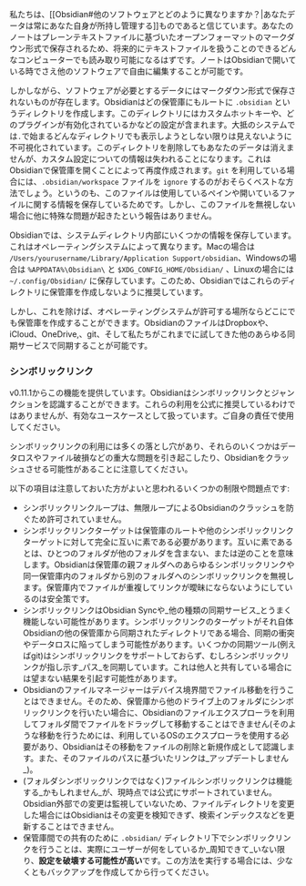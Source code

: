 私たちは、[[Obsidian#他のソフトウェアとどのように異なりますか？|あなたデータは常にあなた自身が所持し管理する]]ものであると信じています。あなたのノートはプレーンテキストファイルに基づいたオープンフォーマットのマークダウン形式で保存されるため、将来的にテキストファイルを扱うことのできるどんなコンピューターでも読み取り可能になるはずです。ノートはObsidianで開いている時でさえ他のソフトウェアで自由に編集することが可能です。

しかしながら、ソフトウェアが必要とするデータにはマークダウン形式で保存されないものが存在します。Obsidianはどの保管庫にもルートに `.obsidian` というディレクトリを作成します。このディレクトリにはカスタムホットキーや、どのプラグインが有効化されているかなどの設定が含まれます。大抵のシステムでは`.`で始まるどんなディレクトリでも表示しようとしない限りは見えないように不可視化されています。このディレクトリを削除してもあなたのデータは消えませんが、カスタム設定についての情報は失われることになります。これはObsidianで保管庫を開くことによって再度作成されます。`git` を利用している場合には、`.obsidian/workspace` ファイルを `ignore` するのがおそらくベストな方法でしょう。というのも、このファイルは使用しているペインや開いているファイルに関する情報を保存しているためです。しかし、このファイルを無視しない場合に他に特殊な問題が起きたという報告はありません。

Obsidianでは、システムディレクトリ内部にいくつかの情報を保存しています。これはオペレーティングシステムによって異なります。Macの場合は `/Users/yourusername/Library/Application Support/obsidian`、Windowsの場合は `%APPDATA%\Obsidian\` と `$XDG_CONFIG_HOME/Obsidian/` 、Linuxの場合には `~/.config/Obsidian/` に保存しています。このため、Obsidianではこれらのディレクトリに保管庫を作成しないように推奨しています。

しかし、これを除けば、オペレーティングシステムが許可する場所ならどこにでも保管庫を作成することができます。ObsidianのファイルはDropboxや、iCloud、OneDrive,、git、そして私たちがこれまでに試してきた他のあらゆる同期サービスで同期することが可能です。

### シンボリックリンク

v0.11.1からこの機能を提供しています。Obsidianはシンボリックリンクとジャンクションを認識することができます。これらの利用を公式に推奨しているわけではありませんが、有効なユースケースとして扱っています。ご自身の責任で使用してください。

シンボリックリンクの利用には多くの落とし穴があり、それらのいくつかはデータロスやファイル破損などの重大な問題を引き起こしたり、Obsidianをクラッシュさせる可能性があることに注意してください。

以下の項目は注意しておいた方がよいと思われるいくつかの制限や問題点です:

- シンボリックリンクループは、無限ループによるObsidianのクラッシュを防ぐため許可されていません。
- シンボリックリンクターゲットは保管庫のルートや他のシンボリックリンクターゲットに対して完全に互いに素である必要があります。互いに素であるとは、ひとつのフォルダが他のフォルダを含まない、または逆のことを意味します。Obsidianは保管庫の親フォルダへのあらゆるシンボリックリンクや同一保管庫内のフォルダから別のフォルダへのシンボリックリンクを無視します。保管庫内でファイルが重複してリンクが曖昧にならないようにしているのは安全策です。
- シンボリックリンクはObsidian Syncや_他の種類の同期サービス_とうまく機能しない可能性があります。シンボリックリンクのターゲットがそれ自体Obsidianの他の保管庫から同期されたディレクトリである場合、同期の衝突やデータロスに陥ってしまう可能性があります。いくつかの同期ツール(例えばgit)はシンボリックリンクをサポートしておらず、むしろシンボリックリンクが指し示す_パス_を同期しています。これは他人と共有している場合には望まない結果を引起す可能性があります。
- Obsidianのファイルマネージャーはデバイス境界間でファイル移動を行うことはできません。そのため、保管庫から他のドライブ上のフォルダにシンボリックリンクを行いたい場合に、Obsidianのファイルエクスプローラを利用してフォルダ間でファイルをドラッグして移動することはできません(そのような移動を行うためには、利用しているOSのエクスプローラを使用する必要があり、Obsidianはその移動をファイルの削除と新規作成として認識します。また、そのファイルのパスに基づいたリンクは_アップデートしません_)。
- (フォルダシンボリックリンクではなく)ファイルシンボリックリンクは機能する_かもしれません_が、現時点では公式にサポートされていません。Obsidian外部での変更は監視していないため、ファイルディレクトリを変更した場合にはObsidianはその変更を検知できず、検索インデックスなどを更新することはできません。
- 保管庫間での共有のために `.obsidian/` ディレクトリ下でシンボリックリンクを行うことは、実際にユーザーが何をしているか_周知できて_いない限り、**設定を破壊する可能性が高い**です。この方法を実行する場合には、少なくともバックアップを作成してから行ってください。
